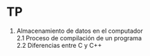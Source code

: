# TP
1.  Almacenamiento de datos en el computador <br />
2.1 Proceso de compilación de un programa <br />
2.2 Diferencias entre C y C++ <br />
